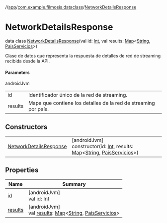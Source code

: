 //[app](../../../index.md)/[com.example.filmosis.dataclass](../index.md)/[NetworkDetailsResponse](index.md)

# NetworkDetailsResponse

data class [NetworkDetailsResponse](index.md)(val id: [Int](https://kotlinlang.org/api/latest/jvm/stdlib/kotlin/-int/index.html), val results: [Map](https://kotlinlang.org/api/latest/jvm/stdlib/kotlin.collections/-map/index.html)&lt;[String](https://kotlinlang.org/api/latest/jvm/stdlib/kotlin/-string/index.html), [PaisServicios](../-pais-servicios/index.md)&gt;)

Clase de datos que representa la respuesta de detalles de red de streaming recibida desde la API.

#### Parameters

androidJvm

| | |
|---|---|
| id | Identificador único de la red de streaming. |
| results | Mapa que contiene los detalles de la red de streaming por país. |

## Constructors

| | |
|---|---|
| [NetworkDetailsResponse](-network-details-response.md) | [androidJvm]<br>constructor(id: [Int](https://kotlinlang.org/api/latest/jvm/stdlib/kotlin/-int/index.html), results: [Map](https://kotlinlang.org/api/latest/jvm/stdlib/kotlin.collections/-map/index.html)&lt;[String](https://kotlinlang.org/api/latest/jvm/stdlib/kotlin/-string/index.html), [PaisServicios](../-pais-servicios/index.md)&gt;) |

## Properties

| Name | Summary |
|---|---|
| [id](id.md) | [androidJvm]<br>val [id](id.md): [Int](https://kotlinlang.org/api/latest/jvm/stdlib/kotlin/-int/index.html) |
| [results](results.md) | [androidJvm]<br>val [results](results.md): [Map](https://kotlinlang.org/api/latest/jvm/stdlib/kotlin.collections/-map/index.html)&lt;[String](https://kotlinlang.org/api/latest/jvm/stdlib/kotlin/-string/index.html), [PaisServicios](../-pais-servicios/index.md)&gt; |
